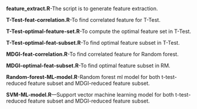 **feature_extract.R**-The script is to generate feature extraction. 

**T-Test-feat-correlation.R**-To find correlated feature for T-Test.

**T-Test-optimal-feature-set.R**-To compute the optimal feature set in T-Test.

**T-Test-optimal-feat-subset.R**-To find optimal feature subset in T-Test.

**MDGI-feat-correlation.R**-To find correlated feature for Random forest.

**MDGI-optimal-feat-subset.R**-To find optimal feature subset in RM.

**Random-forest-ML-model.R**-Random forest ml model for both t-test-reduced feature subset and  MDGI-reduced feature subset.

**SVM-ML-model.R**—Support vector machine learning model for both t-test-reduced feature subset and  MDGI-reduced feature subset.
